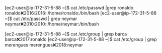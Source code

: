 [ec2-user@ip-172-31-5-88 ~]$ cat /etc/passwd |grep ronaldo
ronaldo:x:2016:2016::/home/ronaldo:/bin/bash
[ec2-user@ip-172-31-5-88 ~]$ cat /etc/passwd | grep  neymar
neymar:x:2010:2010::/home/neymar:/bin/bash





[ec2-user@ip-172-31-5-88 ~]$ cat /etc/group | grep  barca
barca:x:2017:ronaldo
[ec2-user@ip-172-31-5-88 ~]$ cat /etc/group | grep  merengues
merengues:x:2018:neymar



